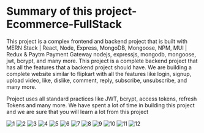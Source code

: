# Summary of this project- Ecommerce-FullStack

This project is a complex frontend and  backend project that is built with MERN Stack | React, Node, Express, MongoDB, Mongoose, NPM, MUI | Redux & Paytm Payment Gateway nodejs, expressjs, mongodb, mongoose, jwt, bcrypt, and many more. This project is a complete backend project that has all the features that a backend project should have. We are building a complete website similar to flipkart with all the features like login, signup, upload video, like, dislike, comment, reply, subscribe, unsubscribe, and many more.

Project uses all standard practices like JWT, bcrypt, access tokens, refresh Tokens and many more. We have spent a lot of time in building this project and we are sure that you will learn a lot from this project

![1](https://github.com/SDE-FAISAL/Ecommerce-FullStack/assets/77503199/172c336a-79e3-4b69-a0ad-ea530cc62e0b)
![2](https://github.com/SDE-FAISAL/Ecommerce-FullStack/assets/77503199/f575989b-9ffb-4e61-8100-a62c5ff06ab2)
![3](https://github.com/SDE-FAISAL/Ecommerce-FullStack/assets/77503199/8e9a4fd4-82c9-438f-b521-c9ef119653f4)
![4](https://github.com/SDE-FAISAL/Ecommerce-FullStack/assets/77503199/20a6815f-ff61-4d26-881b-f0b876b489be)
![5](https://github.com/SDE-FAISAL/Ecommerce-FullStack/assets/77503199/38d5b62f-4245-4db5-a9bc-422f67c9e31d)
![6](https://github.com/SDE-FAISAL/Ecommerce-FullStack/assets/77503199/17451ac8-e5fe-48c2-9c55-82de96fff0d5)
![7](https://github.com/SDE-FAISAL/Ecommerce-FullStack/assets/77503199/6493f1f3-c852-446c-b455-2826b95b54a5)
![8](https://github.com/SDE-FAISAL/Ecommerce-FullStack/assets/77503199/dc288c54-0bc7-4391-a047-94840d26f41f)
![9](https://github.com/SDE-FAISAL/Ecommerce-FullStack/assets/77503199/1cb0e86a-ed18-4b61-b9b6-27ec9b208eff)
![10](https://github.com/SDE-FAISAL/Ecommerce-FullStack/assets/77503199/f5436c30-adf5-4177-860f-800a4f89d810)
![11](https://github.com/SDE-FAISAL/Ecommerce-FullStack/assets/77503199/0dead001-0a22-4852-bdd9-0c0db885292e)
![12](https://github.com/SDE-FAISAL/Ecommerce-FullStack/assets/77503199/bed5349c-7a49-4485-8254-2020c5367657)
